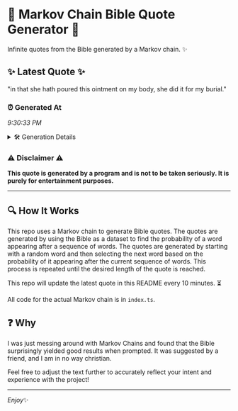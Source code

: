 # 📖 Markov Chain Bible Quote Generator 📖

Infinite quotes from the Bible generated by a Markov chain. ✨

## ✨ Latest Quote ✨
"in that she hath poured this ointment on my body, she did it for my burial."

### ⏰ Generated At
*9:30:33 PM*

<details>
    <summary>🛠️ Generation Details</summary>
    <p>
        <strong>🌱 Seed:</strong> in<br>
        <strong>🔄 Iterations:</strong> 15<br>
        <strong>📜 Context History:</strong><br>[ in ]: that<br>[ in, that ]: she<br>[ in, that, she ]: hath<br>[ in, that, she, hath ]: poured<br>[ in, that, she, hath, poured ]: this<br>[ in, that, she, hath, poured, this ]: ointment<br>[ that, she, hath, poured, this, ointment ]: on<br>[ she, hath, poured, this, ointment, on ]: my<br>[ hath, poured, this, ointment, on, my ]: body,<br>[ poured, this, ointment, on, my, body, ]: she<br>[ this, ointment, on, my, body,, she ]: did<br>[ ointment, on, my, body,, she, did ]: it<br>[ on, my, body,, she, did, it ]: for<br>[ my, body,, she, did, it, for ]: my<br>[ body,, she, did, it, for, my ]: burial.<br>
    </p>
</details>

### ⚠️ Disclaimer ⚠️
**This quote is generated by a program and is not to be taken seriously. It is purely for entertainment purposes.**

---

## 🔍 How It Works

This repo uses a Markov chain to generate Bible quotes. The quotes are generated by using the Bible as a dataset to find the probability of a word appearing after a sequence of words. The quotes are generated by starting with a random word and then selecting the next word based on the probability of it appearing after the current sequence of words. This process is repeated until the desired length of the quote is reached.

This repo will update the latest quote in this README every 10 minutes. ⏳

All code for the actual Markov chain is in `index.ts`.

## ❓ Why

I was just messing around with Markov Chains and found that the Bible surprisingly yielded good results when prompted. 
It was suggested by a friend, and I am in no way christian.

Feel free to adjust the text further to accurately reflect your intent and experience with the project!

---

*Enjoy*✨

